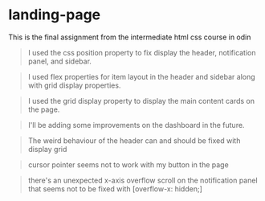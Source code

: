 # landing-page

This is the final assignment from the intermediate html css course in odin

> I used the css position property to fix display the header, notification panel, and sidebar.

> I used flex properties for item layout in the header and sidebar along with grid display properties.

> I used the grid display property to display the main content cards on the page.

> I'll be adding some improvements on the dashboard in the future.

> The weird behaviour of the header can and should be fixed with display grid

> cursor pointer seems not to work with my button in the page

> there's an unexpected x-axis overflow scroll on the notification panel that seems not to be fixed with [overflow-x: hidden;]

